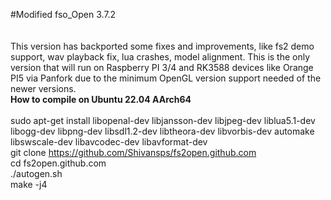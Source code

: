 #Modified fso_Open 3.7.2<br />
<br />
<br />
This version has backported some fixes and improvements, like fs2 demo support, wav playback fix, lua crashes, model alignment. This is the only version that will run on Raspberry PI 3/4 and RK3588 devices like Orange PI5 via Panfork due to the minimum OpenGL version support needed of the newer versions.
<br />
**How to compile on Ubuntu 22.04 AArch64**<br />
<br />
sudo apt-get install libopenal-dev libjansson-dev libjpeg-dev liblua5.1-dev libogg-dev libpng-dev libsdl1.2-dev libtheora-dev libvorbis-dev automake libswscale-dev libavcodec-dev libavformat-dev<br />
git clone https://github.com/Shivansps/fs2open.github.com<br />
cd fs2open.github.com<br />
./autogen.sh<br />
make -j4<br />